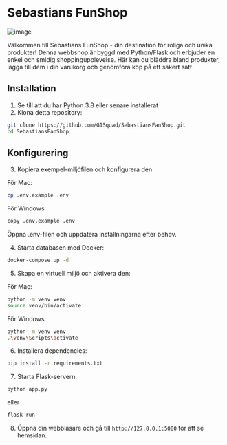 # Sebastians FunShop
![image](https://user-images.githubusercontent.com/325316/217481437-4aed242b-2626-46bd-a338-03d7ceb4c156.png)

Välkommen till Sebastians FunShop - din destination för roliga och unika produkter! Denna webbshop är byggd med Python/Flask och erbjuder en enkel och smidig shoppingupplevelse. Här kan du bläddra bland produkter, lägga till dem i din varukorg och genomföra köp på ett säkert sätt.

## Installation
1. Se till att du har Python 3.8 eller senare installerat
2. Klona detta repository:
```bash
git clone https://github.com/G1Squad/SebastiansFanShop.git
cd SebastiansFanShop
```

## Konfigurering
3. Kopiera exempel-miljöfilen och konfigurera den:

För Mac:
```bash
cp .env.example .env
```

För Windows:
```bash
copy .env.example .env
```
Öppna .env-filen och uppdatera inställningarna efter behov.

4. Starta databasen med Docker:
```bash
docker-compose up -d
```

5. Skapa en virtuell miljö och aktivera den:

För Mac:
```bash
python -m venv venv
source venv/bin/activate
```

För Windows:
```bash
python -m venv venv
.\venv\Scripts\activate
```

6. Installera dependencies:
```bash
pip install -r requirements.txt
```

7. Starta Flask-servern:
```bash
python app.py
```
eller
```bash
flask run
```
8. Öppna din webbläsare och gå till `http://127.0.0.1:5000` för att se hemsidan.